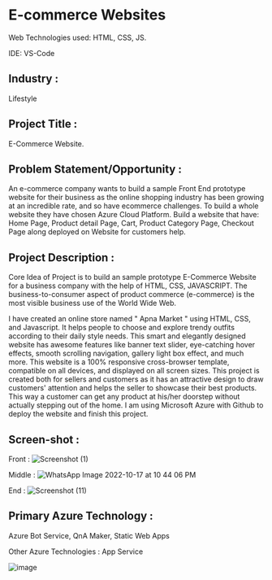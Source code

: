# E-commerce Websites

Web Technologies used: HTML, CSS, JS.

IDE: VS-Code

## Industry :
Lifestyle

## Project Title :
E-Commerce Website.

## Problem Statement/Opportunity :

An e-commerce company wants to build a sample Front End prototype website for their business as the online shopping industry has been growing at an incredible rate, and so have ecommerce challenges. To build a whole website they have chosen Azure Cloud Platform. Build a website that have: Home Page, Product detail Page, Cart, Product Category Page, Checkout Page along deployed on Website for customers help.

## Project Description :

Core Idea of Project is to build an sample prototype E-Commerce Website for a business company with the help of HTML, CSS, JAVASCRIPT. The business-to-consumer aspect of product commerce (e-commerce) is the most visible business use of the World Wide Web.

I have created an online store named " Apna Market " using HTML, CSS, and Javascript. It helps people to choose and explore trendy outfits according to their daily style needs. This smart and elegantly designed website has awesome features like banner text slider, eye-catching hover effects, smooth scrolling navigation, gallery light box effect, and much more. This website is a 100% responsive cross-browser template, compatible on all devices, and displayed on all screen sizes. This project is created both for sellers and customers as it has an attractive design to draw customers' attention and helps the seller to showcase their best products. This way a customer can get any product at his/her doorstep without actually stepping out of the home. I am using Microsoft Azure with Github to deploy the website and finish this project.

## Screen-shot :

Front :
![Screenshot (1)](https://user-images.githubusercontent.com/96697080/197000188-04e12759-0682-4c5d-bf6d-71e9687b0a8d.png)

Middle :
![WhatsApp Image 2022-10-17 at 10 44 06 PM](https://user-images.githubusercontent.com/96697080/197000345-a0dc7a28-bd43-4e98-a4f0-107970b2acef.jpeg)

End :
![Screenshot (11)](https://user-images.githubusercontent.com/96697080/197000545-f0e52d6d-3748-4f53-9f12-d64eac376dd0.png)


## Primary Azure Technology :

Azure Bot Service, QnA Maker, Static Web Apps

Other Azure Technologies : App Service

![image](https://user-images.githubusercontent.com/96697080/196999406-7f0a5875-8c1e-4f5b-88b8-8c997ea9690e.png)
